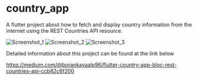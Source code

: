 # country_app

A flutter project about how to fetch and display country information from the internet using the REST Countries API resource.

![Screenshot_1](https://user-images.githubusercontent.com/105130497/172707032-444fdcd0-8b14-4658-a61b-c8cfecbce881.png) ![Screenshot_2](https://user-images.githubusercontent.com/105130497/172707050-299dc869-3660-4eea-b239-b8229d42e6a6.png) ![Screenshot_3](https://user-images.githubusercontent.com/105130497/172707070-2707536b-bf8f-40bd-a132-fdfd7968704a.png)

Detailed information about this project can be found at the link below

https://medium.com/@borankayaalp96/flutter-country-app-bloc-rest-countries-api-ccb82c6f200
